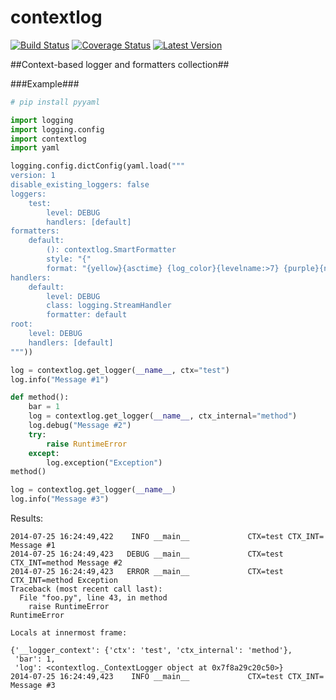 contextlog
==========
[![Build Status](https://travis-ci.org/yandex-sysmon/contextlog.svg?branch=master)](https://travis-ci.org/yandex-sysmon/contextlog)
[![Coverage Status](https://coveralls.io/repos/yandex-sysmon/contextlog/badge.png?branch=master)](https://coveralls.io/r/yandex-sysmon/contextlog?branch=master)
[![Latest Version](https://pypip.in/v/contextlog/badge.png)](https://pypi.python.org/pypi/contextlog/)


##Context-based logger and formatters collection##


###Example###
```python
# pip install pyyaml

import logging
import logging.config
import contextlog
import yaml

logging.config.dictConfig(yaml.load("""
version: 1
disable_existing_loggers: false
loggers:
    test:
        level: DEBUG
        handlers: [default]
formatters:
    default:
        (): contextlog.SmartFormatter
        style: "{"
        format: "{yellow}{asctime} {log_color}{levelname:>7} {purple}{name:20.20}{reset} CTX={ctx} CTX_INT={ctx_internal} {message}"
handlers:
    default:
        level: DEBUG
        class: logging.StreamHandler
        formatter: default
root:
    level: DEBUG
    handlers: [default]
"""))

log = contextlog.get_logger(__name__, ctx="test")
log.info("Message #1")

def method():
    bar = 1
    log = contextlog.get_logger(__name__, ctx_internal="method")
    log.debug("Message #2")
    try:
        raise RuntimeError
    except:
        log.exception("Exception")
method()

log = contextlog.get_logger(__name__)
log.info("Message #3")
```
Results:
```
2014-07-25 16:24:49,422    INFO __main__             CTX=test CTX_INT= Message #1
2014-07-25 16:24:49,423   DEBUG __main__             CTX=test CTX_INT=method Message #2
2014-07-25 16:24:49,423   ERROR __main__             CTX=test CTX_INT=method Exception
Traceback (most recent call last):
  File "foo.py", line 43, in method
    raise RuntimeError
RuntimeError

Locals at innermost frame:

{'__logger_context': {'ctx': 'test', 'ctx_internal': 'method'},
 'bar': 1,
 'log': <contextlog._ContextLogger object at 0x7f8a29c20c50>}
2014-07-25 16:24:49,423    INFO __main__             CTX=test CTX_INT= Message #3
```
